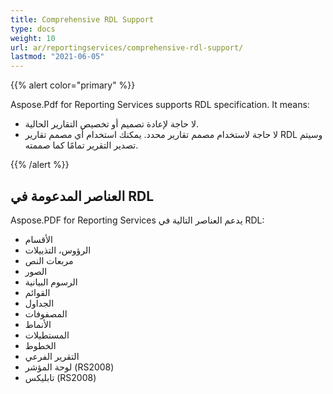 ```yaml
---
title: Comprehensive RDL Support
type: docs
weight: 10
url: ar/reportingservices/comprehensive-rdl-support/
lastmod: "2021-06-05"
---
```


{{% alert color="primary" %}}

Aspose.Pdf for Reporting Services supports RDL specification. It means:

* لا حاجة لإعادة تصميم أو تخصيص التقارير الحالية.
* لا حاجة لاستخدام مصمم تقارير محدد. يمكنك استخدام أي مصمم تقارير RDL وسيتم تصدير التقرير تمامًا كما صممته.

{{% /alert %}}

## **العناصر المدعومة في RDL**
Aspose.PDF for Reporting Services يدعم العناصر التالية في RDL:

- الأقسام
- الرؤوس، التذييلات
- مربعات النص
- الصور
- الرسوم البيانية
- القوائم
- الجداول
- المصفوفات
- الأنماط
- المستطيلات
- الخطوط
- التقرير الفرعي
- لوحة المؤشر (RS2008)
- تابليكس (RS2008)